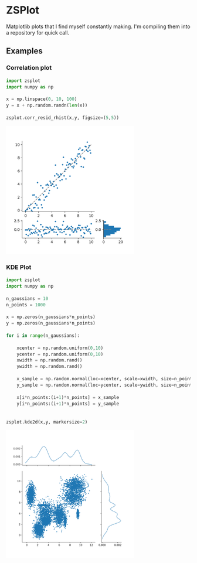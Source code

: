# ZSPlot

Matplotlib plots that I find myself constantly making. I'm compiling them into a
repository for quick call.


## Examples

### Correlation plot

```python
import zsplot
import numpy as np

x = np.linspace(0, 10, 100)
y = x + np.random.randn(len(x))

zsplot.corr_resid_rhist(x,y, figsize=(5,5))
```

<img src="img/correlation.png" width=350>

### KDE Plot

```python
import zsplot
import numpy as np

n_gaussians = 10
n_points = 1000

x = np.zeros(n_gaussians*n_points)
y = np.zeros(n_gaussians*n_points)

for i in range(n_gaussians):

    xcenter = np.random.uniform(0,10)
    ycenter = np.random.uniform(0,10)
    xwidth = np.random.rand()
    ywidth = np.random.rand()

    x_sample = np.random.normal(loc=xcenter, scale=xwidth, size=n_points)
    y_sample = np.random.normal(loc=ycenter, scale=ywidth, size=n_points)

    x[i*n_points:(i+1)*n_points] = x_sample
    y[i*n_points:(i+1)*n_points] = y_sample


zsplot.kde2d(x,y, markersize=2)
```

<img src="img/kde2d.png" width=350>
